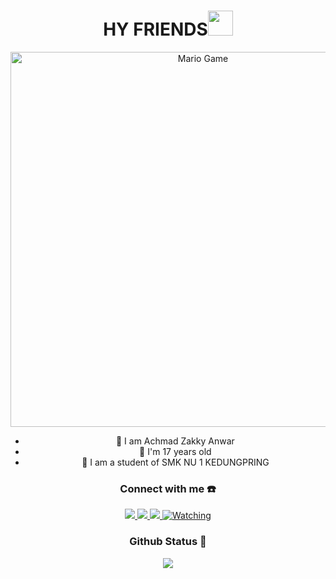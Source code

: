 <h1 align="center">HY FRIENDS<img src="https://user-images.githubusercontent.com/1303154/88677602-1635ba80-d120-11ea-84d8-d263ba5fc3c0.gif" width="40px" alt=""><br></h1>
<p align="center">
<img src="https://github.com/TheDudeThatCode/TheDudeThatCode/blob/master/Assets/Developer.gif" alt="Mario Game" width="600" />
<div align="center">
</p>

<p align="center">

- 🧒 I am Achmad Zakky Anwar
- 🎊 I'm 17 years old
- 📢 I am a student of SMK NU 1 KEDUNGPRING
</p>

### Connect with me ☎️
<p align="center">
  <a href="https://instagram.com/demo_ngki"><img src="https://img.shields.io/badge/Instagram-E4405F?style=for-the-badge&logo=instagram&logoColor=white"/> 
  <a href="https://wa.me/62881036690566"><img src="https://img.shields.io/badge/WhatsApp-25D366?style=for-the-badge&logo=whatsapp&logoColor=white" />
  <a href="https://github.com/demongki"><img src="https://img.shields.io/badge/-GitHub-black?style=flat-square&logo=github" /> 
  <a href="https://komarev.com/ghpvc/?username=demongki&color=blue&style=flat-square&label=Profile+Views"><img title="Watching" src="https://komarev.com/ghpvc/?username=demongki&color=blue&style=flat-square&label=Profile+View"></a>
</p>


### Github Status 🚀

<p align="center"><a href="https://github.com/demongki"><img src="https://github-readme-stats.vercel.app/api?username=demongki&show_icons=true&theme=radical"></a></p>
